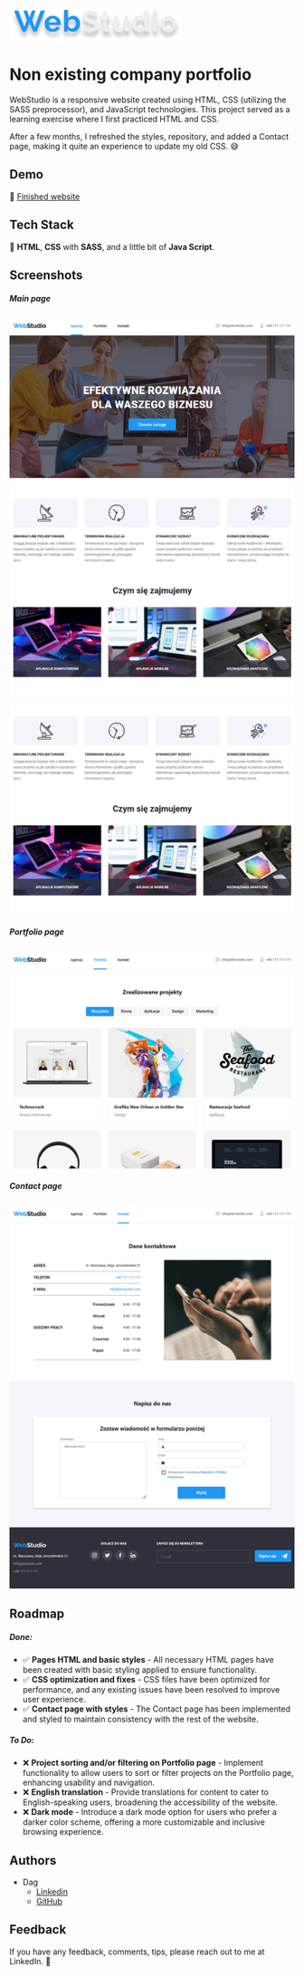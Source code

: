 
![WebStudio Logo](images/docs/preview_logo.png)

# Non existing company portfolio

WebStudio is a responsive website created using HTML, CSS (utilizing the SASS preprocessor), and JavaScript technologies. This project served as a learning exercise where I first practiced HTML and CSS. 

After a few months, I refreshed the styles, repository, and added a Contact page, making it quite an experience to update my old CSS. 😅


## Demo

🔗 [Finished website](https://dag-szad.github.io/WebStudio/)
## Tech Stack

🔨 **HTML**, **CSS** with **SASS**, and a little bit of **Java Script**.



## Screenshots

##### Main page
![Main page banner](images/docs/preview_1.1.png)
![Main page info](images/docs/preview_1.2.png)
![Main page team and clients](images/docs/preview_1.2.png)

##### Portfolio page
![Portfolio page layout and projects](images/docs/preview_2.1.png)


##### Contact page
![Contact page info](images/docs/preview_3.1.png)
![Contact page form](images/docs/preview_3.2.png)

## Roadmap

##### Done:

- ✅ **Pages HTML and basic styles** - All necessary HTML pages have been created with basic styling applied to ensure functionality.
- ✅ **CSS optimization and fixes** - CSS files have been optimized for performance, and any existing issues have been resolved to improve user experience.
- ✅ **Contact page with styles** - The Contact page has been implemented and styled to maintain consistency with the rest of the website.

##### To Do:

- ❌ **Project sorting and/or filtering on Portfolio page** - Implement functionality to allow users to sort or filter projects on the Portfolio page, enhancing usability and navigation.
- ❌ **English translation** - Provide translations for content to cater to English-speaking users, broadening the accessibility of the website.
- ❌ **Dark mode** - Introduce a dark mode option for users who prefer a darker color scheme, offering a more customizable and inclusive browsing experience.


## Authors

- Dag
    - [Linkedin](https:/www.linkedin.com/in/dagmara-szadkowska-708423255)
    - [GitHub](https://www.github.com/dag-szad)


## Feedback

If you have any feedback, comments, tips, please reach out to me at LinkedIn. 🤗

